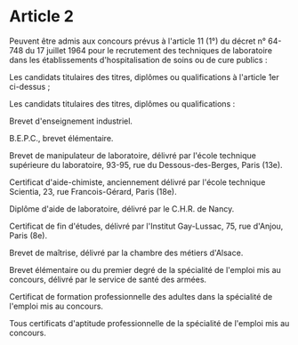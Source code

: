 # Article 2

Peuvent être admis aux concours prévus à l'article 11 (1°) du décret n° 64-748 du 17 juillet 1964 pour le recrutement des techniques de laboratoire dans les établissements d'hospitalisation de soins ou de cure publics :

Les candidats titulaires des titres, diplômes ou qualifications à l'article 1er ci-dessus ;

Les candidats titulaires des titres, diplômes ou qualifications :

Brevet d'enseignement industriel.

B.E.P.C., brevet élémentaire.

Brevet de manipulateur de laboratoire, délivré par l'école technique supérieure du laboratoire, 93-95, rue du Dessous-des-Berges, Paris (13e).

Certificat d'aide-chimiste, anciennement délivré par l'école technique Scientia, 23, rue Francois-Gérard, Paris (18e).

Diplôme d'aide de laboratoire, délivré par le C.H.R. de Nancy.

Certificat de fin d'études, délivré par l'Institut Gay-Lussac, 75, rue d'Anjou, Paris (8e).

Brevet de maîtrise, délivré par la chambre des métiers d'Alsace.

Brevet élémentaire ou du premier degré de la spécialité de l'emploi mis au concours, délivré par le service de santé des armées.

Certificat de formation professionnelle des adultes dans la spécialité de l'emploi mis au concours.

Tous certificats d'aptitude professionnelle de la spécialité de l'emploi mis au concours.

